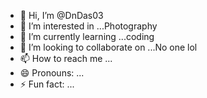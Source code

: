 - 👋 Hi, I’m @DnDas03
- 👀 I’m interested in ...Photography 
- 🌱 I’m currently learning ...coding
- 💞️ I’m looking to collaborate on ...No one lol
- 📫 How to reach me ...
- 😄 Pronouns: ...
- ⚡ Fun fact: ...

<!---
DnDas03/DnDas03 is a ✨ special ✨ repository because its `README.md` (this file) appears on your GitHub profile.
You can click the Preview link to take a look at your changes.
--->
